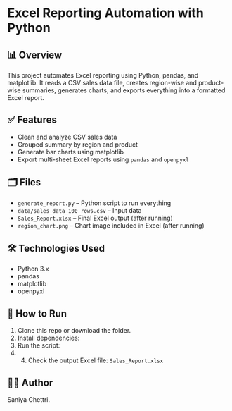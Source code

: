 # Excel Reporting Automation with Python

## 📊 Overview
This project automates Excel reporting using Python, pandas, and matplotlib. It reads a CSV sales data file, creates region-wise and product-wise summaries, generates charts, and exports everything into a formatted Excel report.

## ✅ Features
- Clean and analyze CSV sales data
- Grouped summary by region and product
- Generate bar charts using matplotlib
- Export multi-sheet Excel reports using `pandas` and `openpyxl`

## 🗂️ Files
- `generate_report.py` – Python script to run everything
- `data/sales_data_100_rows.csv` – Input data
- `Sales_Report.xlsx` – Final Excel output (after running)
- `region_chart.png` – Chart image included in Excel (after running)

## 🛠️ Technologies Used
- Python 3.x
- pandas
- matplotlib
- openpyxl

## 🚀 How to Run
1. Clone this repo or download the folder.
2. Install dependencies:
3. Run the script:
4. 4. Check the output Excel file: `Sales_Report.xlsx`

## 👩‍💻 Author
Saniya Chettri.

